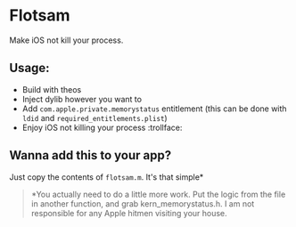 # Flotsam

Make iOS not kill your process.

## Usage:

- Build with theos
- Inject dylib however you want to
- Add `com.apple.private.memorystatus` entitlement (this can be done with `ldid` and `required_entitlements.plist`)
- Enjoy iOS not killing your process :trollface:

## Wanna add this to your app?

Just copy the contents of `flotsam.m`. It's that simple*
> *You actually need to do a little more work. Put the logic from the file in another function, and grab kern_memorystatus.h. I am not responsible for any Apple hitmen visiting your house.